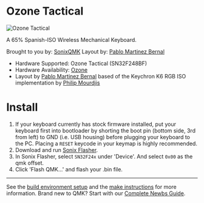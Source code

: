 # Ozone Tactical

![Ozone Tactical](https://www.ozonegaming.com/uploads/PRODUCTS/tactical/fotos/ozone_tactical_1.jpg)

A 65% Spanish-ISO Wireless Mechanical Keyboard.

Brought to you by: [SonixQMK](https://github.com/SonixQMK/qmk_firmware)
Layout by: [Pablo Martinez Bernal](https://github.com/elpekenin)

* Hardware Supported: Ozone Tactical (SN32F248BF)
* Hardware Availability: [Ozone](https://www.ozonegaming.com/es/product/tactical)
* Layout by [Pablo Martinez Bernal](https://github.com/elpekenin) based of the Keychron K6 RGB ISO implementation by [Philip Mourdjis](https://github.com/PhilipMourdjis)

# Install
1. If your keyboard currently has stock firmware installed, put your keyboard first into bootloader by shorting the boot pin (bottom side, 3rd from left) to GND (i.e. USB housing) before plugging your keyboard to the PC. Placing a `RESET` keycode in your keymap is highly recommended.
1. Download and run [Sonix Flasher](https://github.com/SonixQMK/sonix-flasher/releases/tag/v0.2.1).
1. In Sonix Flasher, select `SN32F24x` under 'Device'. And select `0x00` as the qmk offset.
1. Click 'Flash QMK...' and flash your .bin file. 

* * *

See the [build environment setup](https://docs.qmk.fm/#/getting_started_build_tools) and the [make instructions](https://docs.qmk.fm/#/getting_started_make_guide) for more information. Brand new to QMK? Start with our [Complete Newbs Guide](https://docs.qmk.fm/#/newbs).